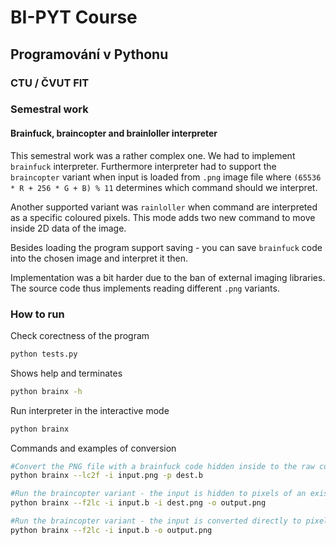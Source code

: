 # BI-PYT Course
## Programování v Pythonu
### CTU / ČVUT FIT

### Semestral work
#### Brainfuck, braincopter and brainloller interpreter
This semestral work was a rather complex one. We had to implement `brainfuck` interpreter. Furthermore interpreter had to support the `braincopter` variant when input is loaded from `.png` image file where `(65536 * R + 256 * G + B) % 11` determines which command should we interpret.

Another supported variant was `rainloller` when command are interpreted as a specific coloured pixels. This mode adds two new command to move inside 2D data of the image. 

Besides loading the program support saving - you can save `brainfuck` code into the chosen image and interpret it then.

Implementation was a bit harder due to the ban of external imaging libraries. The source code thus implements reading different `.png` variants. 

### How to run
Check corectness of the program
```bash
python tests.py
```
Shows help and terminates
```bash
python brainx -h
```
Run interpreter in the interactive mode
```bash
python brainx
```

Commands and examples of conversion
```bash
#Convert the PNG file with a brainfuck code hidden inside to the raw code
python brainx --lc2f -i input.png -p dest.b

#Run the braincopter variant - the input is hidden to pixels of an existing image 
python brainx --f2lc -i input.b -i dest.png -o output.png

#Run the braincopter variant - the input is converted directly to pixels of a new image
python brainx --f2lc -i input.b -o output.png

```
